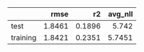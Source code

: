 |          |   rmse |     r2 |   avg_nll |
|:---------|-------:|-------:|----------:|
| test     | 1.8461 | 0.1896 |    5.742  |
| training | 1.8421 | 0.2351 |    5.7451 |